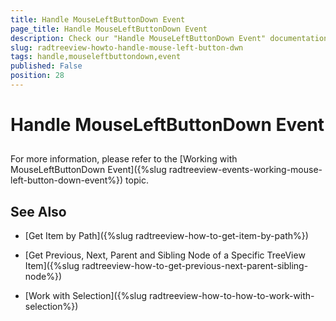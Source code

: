 ```yaml
---
title: Handle MouseLeftButtonDown Event
page_title: Handle MouseLeftButtonDown Event
description: Check our "Handle MouseLeftButtonDown Event" documentation article for the RadTreeView WPF control.
slug: radtreeview-howto-handle-mouse-left-button-dwn
tags: handle,mouseleftbuttondown,event
published: False
position: 28
---
```


# Handle MouseLeftButtonDown Event



## 

For more information, please refer to the [Working with MouseLeftButtonDown Event]({%slug radtreeview-events-working-mouse-left-button-down-event%}) topic. 

## See Also

 * [Get Item by Path]({%slug radtreeview-how-to-get-item-by-path%})

 * [Get Previous, Next, Parent and Sibling Node of a Specific TreeView Item]({%slug radtreeview-how-to-get-previous-next-parent-sibling-node%})

 * [Work with Selection]({%slug radtreeview-how-to-how-to-work-with-selection%})
